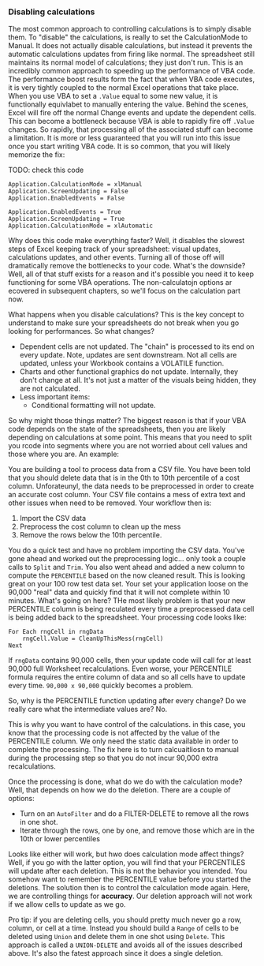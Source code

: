 ### Disabling calculations

The most common approach to controlling calculations is to simply disable them. To "disable" the calculations, is really to set the CalculationMode to Manual. It does not actually disable calculations, but instead it prevents the automatic calculations updates from firing like normal. The spreadsheet still maintains its normal model of calculations; they just don't run. This is an incredibly common approach to speeding up the performance of VBA code. The performance boost results form the fact that when VBA code executes, it is very tightly coupled to the normal Excel operations that take place. When you use VBA to set a `.Value` equal to some new value, it is functionally equivlabet to manually entering the value. Behind the scenes, Excel will fire off the normal Change events and update the dependent cells. This can become a bottleneck because VBA is able to rapidly fire off `.Value` changes. So rapidly, that processing all of the associated stuff can become a limitation. It is more or less guaranteed that you will run into this issue once you start writing VBA code. It is so common, that you will likely memorize the fix:

TODO: check this code

```vba
Application.CalculationMode = xlManual
Application.ScreenUpdating = False
Application.EnabledEvents = False

Application.EnabledEvents = True
Application.ScreenUpdating = True
Application.CalculationMode = xlAutomatic
```

Why does this code make everything faster? Well, it disables the slowest steps of Excel keeping track of your spreadsheet: visual updates, calculations updates, and other events. Turning all of those off will dramatically remove the bottlenecks to your code. What's the downside? Well, all of that stuff exists for a reason and it's possible you need it to keep functioning for some VBA operations. The non-calculatojn options ar ecovered in subsequent chapters, so we'll focus on the calculation part now.

What happens when you disable calculations? This is the key concept to understand to make sure your spreadsheets do not break when you go looking for performances. So what changes?

- Dependent cells are not updated. The "chain" is processed to its end on every update. Note, updates are sent downstream. Not all cells are updated, unless your Workbook contains a VOLATILE function.
- Charts and other functional graphics do not update. Internally, they don't change at all. It's not just a matter of the visuals being hidden, they are not calculated.
- Less important items:
  - Conditional formatting will not update.

So why might those things matter? The biggest reason is that if your VBA code depends on the state of the spreadsheets, then you are likely depending on calculations at some point. This means that you need to split you rcode into segments where you are not worried about cell values and those where you are. An example:

You are building a tool to process data from a CSV file. You have been told that you should delete data that is in the 0th to 10th percentile of a cost column. Unforateunyl, the data needs to be preprocessed in order to create an accurate cost column. Your CSV file contains a mess of extra text and other issues when need to be removed. Your workflow then is:

1. Import the CSV data
2. Preprocess the cost column to clean up the mess
3. Remove the rows below the 10th percentile.

You do a quick test and have no problem importing the CSV data. You've gone ahead and worked out the preprocessing logic... only took a couple calls to `Split` and `Trim`. You also went ahead and added a new column to compute the `PERCENTILE` based on the now cleaned result. This is looking great on your 100 row test data set. Your set your application loose on the 90,000 "real" data and quickly find that it will not complete within 10 minutes. What's going on here? THe most likely problem is that your new PERCENTILE column is being reculated every time a preprocessed data cell is being added back to the spreadsheet. Your processing code looks like:

```vba
For Each rngCell in rngData
    rngCell.Value = CleanUpThisMess(rngCell)
Next
```

If `rngData` contains 90,000 cells, then your update code will call for at least 90,000 full Worksheet recalculations. Even worse, your PERCENTILE formula requires the entire column of data and so all cells have to update every time. `90,000 x 90,000` quickly becomes a problem.

So, why is the PERCENTILE function updating after every change? Do we really care what the intermediate values are? No.

This is why you want to have control of the calculations. in this case, you know that the processing code is not affected by the value of the PERCENTILE column. We only need the static data available in order to complete the processing. The fix here is to turn calcuaitliosn to manual during the processing step so that you do not incur 90,000 extra recalculations.

Once the processing is done, what do we do with the calculation mode? Well, that depends on how we do the deletion. There are a couple of options:

- Turn on an `AutoFilter` and do a FILTER-DELETE to remove all the rows in one shot.
- Iterate through the rows, one by one, and remove those which are in the 10th or lower percentiles

Looks like either will work, but hwo does calculation mode affect things? Well, if you go with the latter option, you will find that your PERCENTILES will update after each deletion. This is not the behavior you intended. You somehow want to remember the PERCENTILE value before you started the deletions. The solution then is to control the calculation mode again. Here, we are controlling things for **accuracy**. Our deletion approach will not work if we allow cells to update as we go.

Pro tip: if you are deleting cells, you should pretty much never go a row, column, or cell at a time. Instead you should build a `Range` of cells to be deleted using `Union` and delete them in one shot using `Delete`. This approach is called a `UNION-DELETE` and avoids all of the issues described above. It's also the fatest approach since it does a single deletion.
